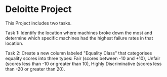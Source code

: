 # Deloitte Project
This Project includes two tasks. <br/>

Task 1: Identify the location where machines broke down the most and determine which specific machines had the highest failure rates in that location.

Task 2: Create a new column labeled "Equality Class" that categorises equality scores into three types:
  Fair (scores between -10 and +10),
  Unfair (scores less than -10 or greater than 10),
  Highly Discriminative (scores less than -20 or greater than 20).
